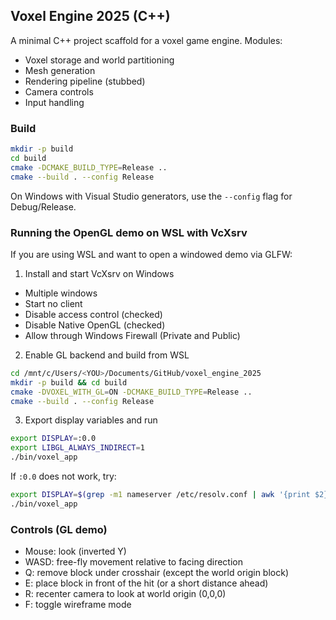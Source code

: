 ## Voxel Engine 2025 (C++)

A minimal C++ project scaffold for a voxel game engine. Modules:

- Voxel storage and world partitioning
- Mesh generation
- Rendering pipeline (stubbed)
- Camera controls
- Input handling

### Build

```bash
mkdir -p build
cd build
cmake -DCMAKE_BUILD_TYPE=Release ..
cmake --build . --config Release
```

On Windows with Visual Studio generators, use the `--config` flag for Debug/Release.

### Running the OpenGL demo on WSL with VcXsrv

If you are using WSL and want to open a windowed demo via GLFW:

1) Install and start VcXsrv on Windows
- Multiple windows
- Start no client
- Disable access control (checked)
- Disable Native OpenGL (checked)
- Allow through Windows Firewall (Private and Public)

2) Enable GL backend and build from WSL
```bash
cd /mnt/c/Users/<YOU>/Documents/GitHub/voxel_engine_2025
mkdir -p build && cd build
cmake -DVOXEL_WITH_GL=ON -DCMAKE_BUILD_TYPE=Release ..
cmake --build . --config Release
```

3) Export display variables and run
```bash
export DISPLAY=:0.0
export LIBGL_ALWAYS_INDIRECT=1
./bin/voxel_app
```

If `:0.0` does not work, try:
```bash
export DISPLAY=$(grep -m1 nameserver /etc/resolv.conf | awk '{print $2}'):0.0
./bin/voxel_app
```

### Controls (GL demo)

- Mouse: look (inverted Y)
- WASD: free-fly movement relative to facing direction
- Q: remove block under crosshair (except the world origin block)
- E: place block in front of the hit (or a short distance ahead)
- R: recenter camera to look at world origin (0,0,0)
- F: toggle wireframe mode



